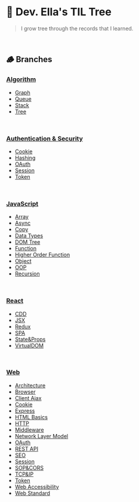 <br/>

# 🌳 Dev. Ella's TIL Tree

> I grow tree through the records that I learned.

<br/>

## 🪵 Branches

### [Algorithm](/Algorithm/)

- [Graph](/Algorithm/Graph.md)
- [Queue](/Algorithm/Queue.md)
- [Stack](/Algorithm//Stack.md)
- [Tree](/Algorithm/Tree.md)

<br/>

### [Authentication & Security](/Auth/)

- [Cookie](/Auth/Cookie.md)
- [Hashing](/Auth/Hashing.md)
- [OAuth](/Auth/OAuth.md)
- [Session](/Auth/Session.md)
- [Token](/Auth/Token.md)

<br/>

### [JavaScript](JavaScript)

- [Array](/JavaScript/Array.md)
- [Async](/JavaScript/Async.md)
- [Copy](/JavaScript/Copy.md)
- [Data Types](JavaScript/DataTypes.md)
- [DOM Tree](JavaScript/DOM_Tree.md)
- [Function](JavaScript/Function.md)
- [Higher Order Function](JavaScript/HigherOrderFunction.md)
- [Object](JavaScript/Object.md)
- [OOP](/JavaScript/OOP.md)
- [Recursion](/JavaScript/Recursion.md)

<br/>

### [React](React)

- [CDD](/React/CDD.md)
- [JSX](/React/JSX.md)
- [Redux](/React/Redux.md)
- [SPA](React/SPA.md)
- [State&Props](React/State%26Props.md)
- [VirtualDOM](React/VirtualDOM.md)

<br/>

### [Web](/Web/)

- [Architecture](/Web/Architecture.md)
- [Browser](/Web/Browser.md)
- [Client Ajax](/Web/Client%20Ajax.md)
- [Cookie](/Web/Cookie.md)
- [Express](/Web/Express.md)
- [HTML Basics](/Web/HTML%20Basics.md)
- [HTTP](/Web/HTTP.md)
- [Middleware](/Web/Middleware.md)
- [Network Layer Model](/Web/Network%20Layer%20Model.md)
- [OAuth](/Web/OAuth.md)
- [REST API](/Web/REST%20API.md)
- [SEO](/Web/SEO.md)
- [Session](/Web/Session.md)
- [SOP&CORS](/Web/SOP%26CORS.md)
- [TCP&IP](/Web/TCP%26IP.md)
- [Token](/Web/Token.md)
- [Web Accessibility](/Web/Web%20Accessibility.md)
- [Web Standard](/Web/Web%20Standard.md)
